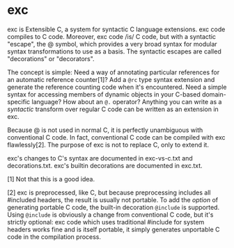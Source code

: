 exc
===

exc is Extensible C, a system for syntactic C language extensions. exc code
compiles to C code. Moreover, exc code /is/ C code, but with a syntactic
"escape", the @ symbol, which provides a very broad syntax for modular syntax
transformations to use as a basis. The syntactic escapes are called
"decorations" or "decorators".

The concept is simple: Need a way of annotating particular references for an
automatic reference counter[1]? Add a `@rc` type syntax extension and generate
the reference counting code when it's encountered. Need a simple syntax for
accessing members of dynamic objects in your C-based domain-specific language?
How about an `@.` operator? Anything you can write as a *syntactic* transform
over regular C code can be written as an extension in exc.

Because @ is not used in normal C, it is perfectly unambiguous with
conventional C code. In fact, conventional C code can be compiled with exc
flawlessly[2]. The purpose of exc is not to replace C, only to extend it.

exc's changes to C's syntax are documented in exc-vs-c.txt and decorations.txt.
exc's builtin decorations are documented in exc.txt.

[1] Not that this is a good idea.

[2] exc is preprocessed, like C, but because preprocessing includes all
    #included headers, the result is usually not portable. To add the *option*
    of generating portable C code, the built-in decoration `@include` is
    supported. Using `@include` is obviously a change from conventional C code,
    but it's strictly optional: exc code which uses traditional #include for
    system headers works fine and is itself portable, it simply generates
    unportable C code in the compilation process.
